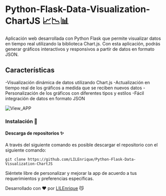 # Python-Flask-Data-Visualization-ChartJS 📈📉📊

Aplicación web desarrollada con Python Flask que permite visualizar datos en tiempo real utilizando la biblioteca Chart.js. Con esta aplicación, podrás generar gráficos interactivos y responsivos a partir de datos en formato JSON.

## Características
-Visualización dinámica de datos utilizando Chart.js
-Actualización en tiempo real de los gráficos a medida que se reciben nuevos datos
-Personalización de los gráficos con diferentes tipos y estilos
-Fácil integración de datos en formato JSON

![View_APP](https://i.imgur.com/lX1yLJd.png)

### Instalación 🔧

#### Descarga de repositorios ✨

A través del siguiente comando es posible descargar el repositorio con el siguiente comando:

```
git clone https://github.com/LILEnrique/Python-Flask-Data-Visualization-ChartJS
```

Siéntete libre de personalizar y mejorar la app de acuerdo a tus requerimientos y preferencias específicas. 

Desarrollado con ❤️ por [LILEnrique](https://github.com/LILEnrique) 😼
